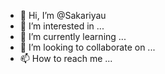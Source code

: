 - 👋 Hi, I’m @Sakariyau
- 👀 I’m interested in ...
- 🌱 I’m currently learning ...
- 💞️ I’m looking to collaborate on ...
- 📫 How to reach me ...

<!---
Sakariyau/Sakariyau is a ✨ special ✨ repository because its `README.md` (this file) appears on your GitHub profile.
You can click the Preview link to take a look at your changes.
--->
